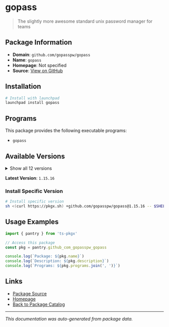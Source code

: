 # gopass

> The slightly more awesome standard unix password manager for teams

## Package Information

- **Domain**: `github.com/gopasspw/gopass`
- **Name**: `gopass`
- **Homepage**: Not specified
- **Source**: [View on GitHub](https://github.com/pkgxdev/pantry/tree/main/projects/github.com/gopasspw/gopass/package.yml)

## Installation

```bash
# Install with launchpad
launchpad install gopass
```

## Programs

This package provides the following executable programs:

- `gopass`

## Available Versions

<details>
<summary>Show all 12 versions</summary>

- `1.15.16`, `1.15.15`, `1.15.14`, `1.15.13`, `1.15.12`
- `1.15.11`, `1.15.10`, `1.15.9`, `1.15.8`, `1.15.7`
- `1.15.6`, `1.15.5`

</details>

**Latest Version**: `1.15.16`

### Install Specific Version

```bash
# Install specific version
sh <(curl https://pkgx.sh) +github.com/gopasspw/gopass@1.15.16 -- $SHELL -i
```

## Usage Examples

```typescript
import { pantry } from 'ts-pkgx'

// Access this package
const pkg = pantry.github_com_gopasspw_gopass

console.log(`Package: ${pkg.name}`)
console.log(`Description: ${pkg.description}`)
console.log(`Programs: ${pkg.programs.join(', ')}`)
```

## Links

- [Package Source](https://github.com/pkgxdev/pantry/tree/main/projects/github.com/gopasspw/gopass/package.yml)
- [Homepage](#)
- [Back to Package Catalog](../package-catalog.md)

---

*This documentation was auto-generated from package data.*
